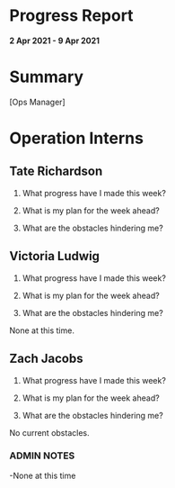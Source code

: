 # Progress Report

**2 Apr 2021 - 9 Apr 2021**

# Summary

[Ops Manager]

# Operation Interns

## Tate Richardson

1. What progress have I made this week?


1. What is my plan for the week ahead?


1. What are the obstacles hindering me?


## Victoria Ludwig

1. What progress have I made this week?


1. What is my plan for the week ahead?


1. What are the obstacles hindering me?

None at this time.



## Zach Jacobs

1. What progress have I made this week?


1. What is my plan for the week ahead?



1. What are the obstacles hindering me?

No current obstacles.

### ADMIN NOTES

-None at this time

